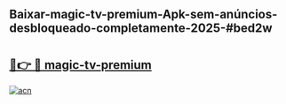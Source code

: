 ## Baixar-magic-tv-premium-Apk-sem-anúncios-desbloqueado-completamente-2025-#bed2w

# <h2><a href="https://ainizakaria.my?title=magic-tv-premium&ref=22M">🔗👉 🔴 magic-tv-premium</a></h2>

[![acn](https://github.com/user-attachments/assets/0f9c940e-d8b0-45ae-aac7-cd30a18b3e1c)](https://ainizakaria.my?title=magic-tv-premium&ref=22M)

